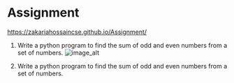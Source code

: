 # Assignment

https://zakariahossaincse.github.io/Assignment/

1) Write a python program to find the sum of odd and even numbers from a set of numbers.
![image_alt](image_url)

2)  Write a python program to find the sum of odd and even numbers from a set of numbers.
